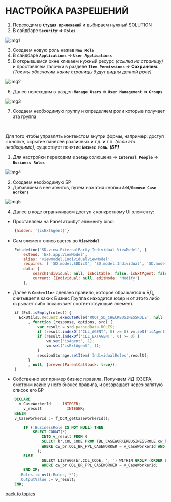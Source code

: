 # НАСТРОЙКА РАЗРЕШЕНИЙ

1. Переходим в **`Студия приложений`** и выбираем нужный SOLUTION
2. В сайдбаре **`Security`** => **`Roles`**

![img1](https://github.com/CrappyCodeMaker/ECCENTEX-KNOWLEGE/blob/main/Content/8%20Security/IMG/1.png?raw=true)

3. Создаем новую роль нажав **`New Role`**
4. В сайдбаре **`Applications`** => **`User Applications`**
5. В открывшемся окне кликаем нужный ресурс _(ссылка на страницу)_ и проставляем галочки в разделе **`Item Permissions`** => **Сохраняем**. _(Так мы обозначим какие страницы будут видны данной роле)_

![img2](https://github.com/CrappyCodeMaker/ECCENTEX-KNOWLEGE/blob/main/Content/8%20Security/IMG/2.png?raw=true)

6. Далее переходим в раздел **`Manage Users`** => **`User Management`** => **`Groups`**

![img3](https://github.com/CrappyCodeMaker/ECCENTEX-KNOWLEGE/blob/main/Content/8%20Security/IMG/3.png?raw=true)

7. Создаем необходимую группу и определяем роли которые получает эта группа


<br/>

Для того чтобы управлять контекстом внутри формы, например: доступ к кнопке, скрытие панелей различных и т.д. и т.п. _(если это необходимо)_, существует понятие **`Бизнес Роль`**. **_(БР)_**

1. Для настройки переходим в **`Setup`** солюшена => **`Internal People`** => **`Business Roles`**

![img4](https://github.com/CrappyCodeMaker/ECCENTEX-KNOWLEGE/blob/main/Content/8%20Security/IMG/4.png?raw=true)

2. Создаем необходимую БР
3. Добавляем в нее агентов, путем нажатия кнопки **`Add/Remove Case Workers`**

![img5](https://github.com/CrappyCodeMaker/ECCENTEX-KNOWLEGE/blob/main/Content/8%20Security/IMG/5.png?raw=true)

4. Далее в коде ограничиваем доступ к конкретному UI элементу:
  * Проставляем на Panel атрибут элементу bind:
```JavaScript
    {hidden: '{isExtAgent}'}
```
  * Сам элемент описывается во **`ViewModel`**
```JavaScript
    Ext.define('SD.view.ExternalParty.Individual.ViewModel', {
        extend: 'Ext.app.ViewModel',
        alias: 'viewmodel.IndividualViewModel',
        requires: [ 'SD.model.SDDict', 'SD.model.Individual', 'SD.model.AddressExternalParties', 'SD.model.PartyType' ],
        data: {
            searchIndividual: null, isEditable: false, isExtAgent: false,
            current: {Individual: null, editMode: 'Modify'}
        },
```
  * Далее в **`Controller`** сделано правило, которое обращается к БД, считывает в каких Бизнес Группах находится юзер и от этого либо скрывает либо показывает соответствующий элемент.
```JavaScript
    if (Ext.isEmpty(roles)) {
      EcxUtils5.Request.executeRule('ROOT_SD_CHECKBUSINESSROLE', null
          , function (response, options, srd) {
              var result = srd.parsedData.ROLES;
              if (result.indexOf('CLL_AGENT', 0) >= 0) vm.set('isAgent', 1);
              if (result.indexOf('CLL_EXTAGENT', 0) >= 0) {
                  vm.set('isAgent', 1);
                  vm.set('isExtAgent', 1);
              }
              sessionStorage.setItem('IndividualRoles',result);
          }
          , null, {preventParentCallback: true});
    }
```
  * Собственно вот пример бизнес правила. Получаем ИД ЮЗЕРА, смотрим какие у него бизнес правила, и возвращает через запятую список его БР
```SQL
    DECLARE
      v_CaseWorkerId     INTEGER;
        v_result 		   INTEGER;
    BEGIN
    v_CaseWorkerId := f_DCM_getCaseWorkerId();

        IF (:BusinessRole IS NOT NULL) THEN
            SELECT COUNT(*)
                INTO v_result FROM (
                SELECT br.COL_CODE FROM TBL_CASEWORKERBUSINESSROLE cw_br INNER JOIN TBL_PPL_BUSINESSROLE br ON br.COL_ID = cw_br.COL_TBL_PPL_BUSINESSROLE
                WHERE cw_br.COL_BR_PPL_CASEWORKER = v_CaseWorkerId AND br.COL_CODE = :BusinessRole
              );
        ELSE
                SELECT LISTAGG(br.COL_CODE, ', ') WITHIN GROUP (ORDER BY  br.COL_CODE ) INTO :Roles FROM TBL_CASEWORKERBUSINESSROLE cw_br INNER JOIN TBL_PPL_BUSINESSROLE br ON br.COL_ID = cw_br.COL_TBL_PPL_BUSINESSROLE
                WHERE cw_br.COL_BR_PPL_CASEWORKER = v_CaseWorkerId;
        END IF;
      :Roles := nvl(:Roles,'*');
      :OutputValue := v_result;
    END;
```


[back to topics](https://github.com/CrappyCodeMaker/ECCENTEX-KNOWLEGE/blob/main/Content/0%20Topics/README.md)